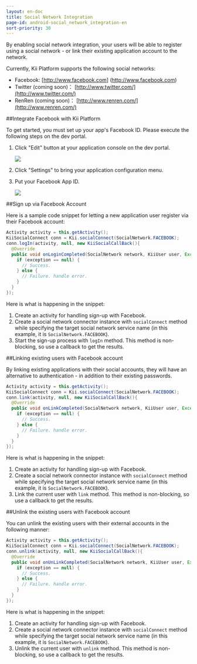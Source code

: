 ```yaml
---
layout: en-doc
title: Social Network Integration
page-id: android-social_network_integration-en
sort-priority: 30
---
```

By enabling social network integration, your users will be able to register using a social network - or link their existing application account to the network.

Currently, Kii Platform supports the following social networks:

 * Facebook: [http://www.facebook.com] (http://www.facebook.com)
 * Twitter (coming soon)： [http://www.twitter.com/](http://www.twitter.com/)
 * RenRen (coming soon)： [http://www.renren.com/](http://www.renren.com/)


##Integrate Facebook with Kii Platform

To get started, you must set up your app's Facebook ID.  Please execute the following steps on the dev portal.

1. Click "Edit" button at your application console on the dev portal.

    ![](01.png)

2. Click "Settings" to bring your application configuration menu.
3. Put your Facebook App ID.

    ![](02.png)

##Sign up via Facebook Account

Here is a sample code snippet for letting a new application user register via their Facebook account:

```java
Activity activity = this.getActivity();
KiiSocialConnect conn = Kii.socialConnect(SocialNetwork.FACEBOOK);
conn.logIn(activity, null, new KiiSocialCallBack(){
  @Override
  public void onLoginCompleted(SocialNetwork network, KiiUser user, Exception exception) {
    if (exception == null) {
      // Success.
    } else {
      // Failure. handle error.
    }
  }
});
```

Here is what is happening in the snippet:

1. Create an activity for handling sign-up with Facebook.
2. Create a social network connector instance with `socialConnect` method while specifying the target social network service name (in this example, it is `SocialNetwork.FACEBOOK`).
3. Start the sign-up process with `logIn` method.  This method is non-blocking, so use a callback to get the results.

##Linking existing users with Facebook account

By linking existing applications with their social accounts, they will have an alternative to authentication - in addition to their existing passwords.

```java
Activity activity = this.getActivity();
KiiSocialConnect conn = Kii.socialConnect(SocialNetwork.FACEBOOK);
conn.link(activity, null, new KiiSocialCallBack(){
  @Override
  public void onLinkCompleted(SocialNetwork network, KiiUser user, Exception exception) {
    if (exception == null) {
      // Success.
    } else {
      // Failure. handle error.
    }
  }
});
```

Here is what is happening in the snippet:

1. Create an activity for handling sign-up with Facebook.
2. Create a social network connector instance with `socialConnect` method while specifying the target social network service name (in this example, it is `SocialNetwork.FACEBOOK`).
3. Link the current user with `link` method.  This method is non-blocking, so use a callback to get the results.

##Unlink the existing users with Facebook account

You can unlink the existing users with their external accounts in the following manner:

```java
Activity activity = this.getActivity();
KiiSocialConnect conn = Kii.socialConnect(SocialNetwork.FACEBOOK);
conn.unlink(activity, null, new KiiSocialCallBack(){
  @Override
  public void onUnLinkCompleted(SocialNetwork network, KiiUser user, Exception exception) {
    if (exception == null) {
      // Success.
    } else {
      // Failure. handle error.
    }
  }
});
```

Here is what is happening in the snippet:

1. Create an activity for handling sign-up with Facebook.
2. Create a social network connector instance with `socialConnect` method while specifying the target social network service name (in this example, it is `SocialNetwork.FACEBOOK`).
3. Unlink the current user with `unlink` method.  This method is non-blocking, so use a callback to get the results.

